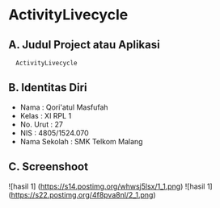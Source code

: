 # ActivityLivecycle

## A. Judul Project atau Aplikasi
      ActivityLivecycle

## B. Identitas Diri
   - Nama          : Qori'atul Masfufah
   - Kelas         : XI RPL 1
   - No. Urut      : 27
   - NIS           : 4805/1524.070
   - Nama Sekolah  : SMK Telkom Malang

## C. Screenshoot
   ![hasil 1] (https://s14.postimg.org/whwsj5lsx/1_1.png)
   ![hasil 1] (https://s22.postimg.org/4f8pva8nl/2_1.png)
      
